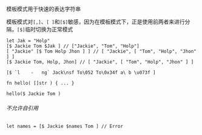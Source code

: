 模板模式用于快速的表达字符串

模板模式对`[,]`、`[ ]`和`[$]`敏感，因为在模板模式下，正是使用前两者来进行分隔，`[$]`临时切换为正常模式

```
let Jak = "Holp"
[$ Jackie Tom $Jak ] // ["Jackie", "Tom", "Holp"]
[ "Jackie" [$ Tom Holp Jhon ] ] // [ "Jackie", [ "Tom", "Holp", "Jhon" ] ]
[$ Jackie Tom, Holp, Jhon] // [ "Jackie", [ "Tom", "Holp", "Jhon" ] ]

[$ `l    -   ng` Jack\nsf To\052 To\0x34f a\ b \u073f ]

fn hello( []str ) { ... }

hello($ Jackie Tom )
```



###### 不允许自引用

```
let names = [$ Jackie $names Tom ] // Error
```

